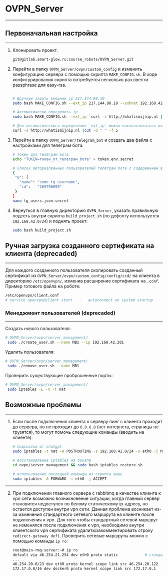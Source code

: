 # OVPN_Server
___

## Первоначальная настройка 
___

1. Клонировать проект.

   ```bash
   git@gitlab.smart-glow.ru:course_robots/OVPN_Server.git
   ```

2. Перейти в папку `OVPN_Server/ovpn/custom_config` и изменить конфигурацию сервера
с помощью скрипта `MAKE_CONFIG.sh`. В ходе конфигурирования скрипта потребуется несколько 
раз ввести passphrase для easy-rsa.

   ```bash

   # Вручную задать внешний ip 217.144.98.10
   sudo bash MAKE_CONFIG.sh --ext_ip 217.144.98.10 --subnet 192.168.42.0 --mask 24

   # Автоматически определить ip
   sudo bash MAKE_CONFIG.sh --ext_ip `curl -s http://whatismijnip.nl |cut -d " " -f 5` --subnet 192.168.42.0 --mask 24
   
   # Для автоматического определения `ext_ip` можно воспользоваться командой:
   curl -s http://whatismijnip.nl |cut -d " " -f 5
   ```
   
3. Перейти в папку `OVPN_Server/telegram_bot` и создать два файла с настройками для 
телеграм бота:

   ```bash
   # Токен для телеграм бота
   echo "TOKEN=токен_от_телеграм_бота" > token.env.secret
   
   # Список авторизованных пользователей телеграм бота с содержанием вида: 
   {
    "0": {
      "name": "some_tg_username",
      "id":   "269796099"
    }
   }
   nano tg_users.json.secret   
   ```

4. Вернуться в главную директорию `OVPN_Server`, указать правильную подсеть 
внутри скрипта `build_project.sh` (по дефолту используется `192.168.42.0/24`) 
и поднять проект:

   ```bash
   sudo bash build_project.sh
   ```


## Ручная загрузка созданного сертификата на клиента (deprecaded)
___

Для каждого созданного пользователя скопировать созданный сертификат из `OVPN_Server/ovpn/custom_config/config/ccd/` на 
клиента в директорию `/etc/openvpn/`, изменив расширение сертификата на `.conf`. 
Пример готового файла на роботе:
    
   ```bash
   /etc/openvpn/client.conf
   # service openvpn@client start   -   autoconnect on system startup
   ```
       
    
### Менеджмент пользователей (deprecaded)
___

Создать нового пользователя:
    
   ```bash
   # OVPN_Server/ovpn/server_management/
    sudo ./create_user.sh --name MB1 --ip 192.168.42.201
   ```

Удалить пользователя:
    
   ```bash
   # OVPN_Server/ovpn/server_management/
    sudo ./remove_user.sh --name MB1
   ```

Проверить существующие проброшенные порты:
    
   ```bash
   # OVPN_Server/ovpn/server_management/
    sudo iptables -L -n -t nat
   ```


## Возможные проблемы
___

1. Если после подключения клиента к серверу пинг с клиента проходит 
до сервера, но не проходит до `8.8.8.8` (нет интернета, страницы не грузятся), 
то могут помочь следующие команды (вводить на клиенте):

   ```bash
   # подсказка от chatgpt
   sudo iptables -t nat -A POSTROUTING -s 192.168.42.0/24 -o eth0 -j MASQUERADE

   # восстановление iptables из бэкапа
   cd ovpn/server_management && sudo bash iptables_restore.sh

   # использование последней команды из скрипта выше
   sudo iptables -A FORWARD -i eth0 -j ACCEPT
   ```

___

2. При подключении главного сервера с rabbitmq в качестве клиента к vpn сети 
возможно возникновение ситуации, когда главный сервер становится недоступен по белому 
статическому ip-адресу, но остается доступен внутри vpn сети. Данная проблема возникает 
из-за изменения стандартного сетевого маршрута на клиенте после подключения к vpn. 
Для того чтобы стандартный сетевой маршрут не изменялся после подключения к vpn, 
необходимо внутри клиентского vpn сертификата удалить\закомментировать строку 
`redirect-gateway def1`.
Проверить сетевые маршруты можно с помощью команды `ip ro`:

   ```bash
   root@main-rmq-server:~# ip ro
   default via 46.254.21.254 dev eth0 proto static            # стандартный сетевой маршрут
   ...
   46.254.20.0/23 dev eth0 proto kernel scope link src 46.254.20.122
   172.17.0.0/16 dev docker0 proto kernel scope link src 172.17.0.1
   ```
   
   

   
